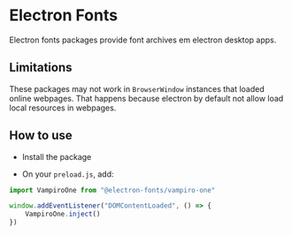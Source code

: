 # Electron Fonts

Electron fonts packages provide font archives em electron desktop apps.

## Limitations

These packages may not work in `BrowserWindow` instances that loaded online webpages. That happens because electron by default not allow load local resources in webpages.

## How to use

* Install the package

* On your `preload.js`, add:

```ts
import VampiroOne from "@electron-fonts/vampiro-one"

window.addEventListener("DOMContentLoaded", () => {
    VampiroOne.inject()
})
```